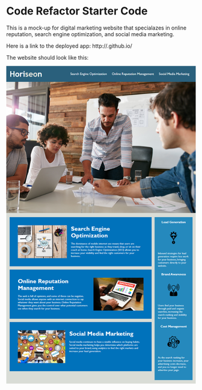 # Code Refactor Starter Code

This is a mock-up for digital marketing website that specialazes in online reputation, search engine optimization, and social media marketing.

Here is a link to the deployed app:
http://<vianvianc>.github.io/<horiseon>

The website should look like this:

![mockup](Develop/assets/images/demo.png)
